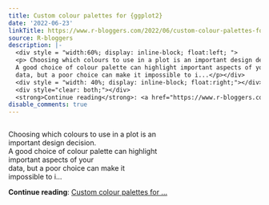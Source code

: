 ```yaml
---
title: Custom colour palettes for {ggplot2}
date: '2022-06-23'
linkTitle: https://www.r-bloggers.com/2022/06/custom-colour-palettes-for-ggplot2/
source: R-bloggers
description: |-
  <div style = "width:60%; display: inline-block; float:left; ">
  <p> Choosing which colours to use in a plot is an important design decision.<br />
  A good choice of colour palette can highlight important aspects of your<br />
  data, but a poor choice can make it impossible to i...</p></div>
  <div style = "width: 40%; display: inline-block; float:right;"></div>
  <div style="clear: both;"></div>
  <strong>Continue reading</strong>: <a href="https://www.r-bloggers.com/2022/06/custom-colour-palettes-for-ggplot2/">Custom colour palettes for ...
disable_comments: true
---
```

<div style = "width:60%; display: inline-block; float:left; ">
<p> Choosing which colours to use in a plot is an important design decision.<br />
A good choice of colour palette can highlight important aspects of your<br />
data, but a poor choice can make it impossible to i...</p></div>
<div style = "width: 40%; display: inline-block; float:right;"></div>
<div style="clear: both;"></div>
<strong>Continue reading</strong>: <a href="https://www.r-bloggers.com/2022/06/custom-colour-palettes-for-ggplot2/">Custom colour palettes for ...